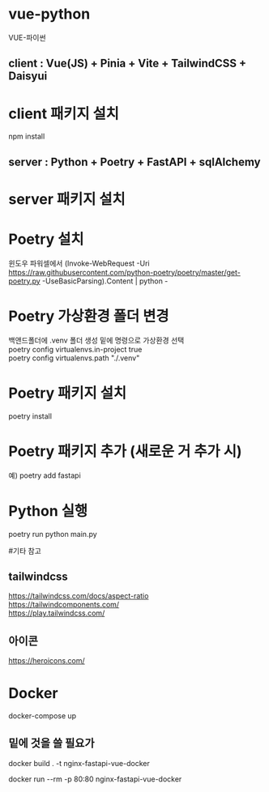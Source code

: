 # vue-python

VUE-파이썬

## client : Vue(JS) + Pinia + Vite + TailwindCSS + Daisyui

# client 패키지 설치

npm install

## server : Python + Poetry + FastAPI + sqlAlchemy

# server 패키지 설치

# Poetry 설치

윈도우 파워셀에서
(Invoke-WebRequest -Uri https://raw.githubusercontent.com/python-poetry/poetry/master/get-poetry.py -UseBasicParsing).Content | python -

# Poetry 가상환경 폴더 변경
백앤드폴더에 .venv 폴더 생성 밑에 명령으로 가상환경 선택  <br/>
poetry config virtualenvs.in-project true  <br/>
poetry config virtualenvs.path "./.venv"

# Poetry 패키지 설치
poetry install

# Poetry 패키지 추가 (새로운 거 추가 시)
예) poetry add fastapi

# Python 실행
poetry run python main.py

#기타 참고

## tailwindcss

https://tailwindcss.com/docs/aspect-ratio  <br/>
https://tailwindcomponents.com/  <br/>
https://play.tailwindcss.com/

## 아이콘

https://heroicons.com/

# Docker

docker-compose up

## 밑에 것을 쓸 필요가

docker build . -t nginx-fastapi-vue-docker<br/> 
  
docker run --rm -p 80:80 nginx-fastapi-vue-docker
